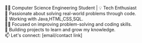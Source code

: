 <!---
nisarga4/nisarga4 is a ✨ special ✨ repository because its `README.md` (this file) appears on your GitHub profile.
You can click the Preview link to take a look at your changes.
--->
👨‍💻 Computer Science Engineering Student | 💡 Tech Enthusiast  
🚀 Passionate about solving real-world problems through code.  
🔧 Working with Java,HTML,CSS,SQL.  
🧑‍🏫 Focused on improving problem-solving and coding skills.  
🌱 Building projects to learn and grow my knowledge.  
📫 Let's connect: [email/contact link]  
